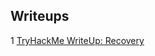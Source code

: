 ## Writeups

1 [TryHackMe WriteUp: Recovery](https://sf4ult.github.io/2022/09/12/post1/thm-recovery/)
